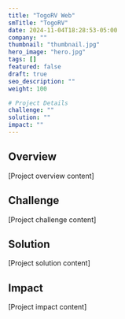 ```yaml
---
title: "TogoRV Web"
smTitle: "TogoRV"
date: 2024-11-04T18:28:53-05:00
company: ""
thumbnail: "thumbnail.jpg"
hero_image: "hero.jpg"
tags: []
featured: false
draft: true
seo_description: ""
weight: 100

# Project Details
challenge: ""
solution: ""
impact: ""
---
```


## Overview

[Project overview content]

## Challenge

[Project challenge content]

## Solution

[Project solution content]

## Impact

[Project impact content]
